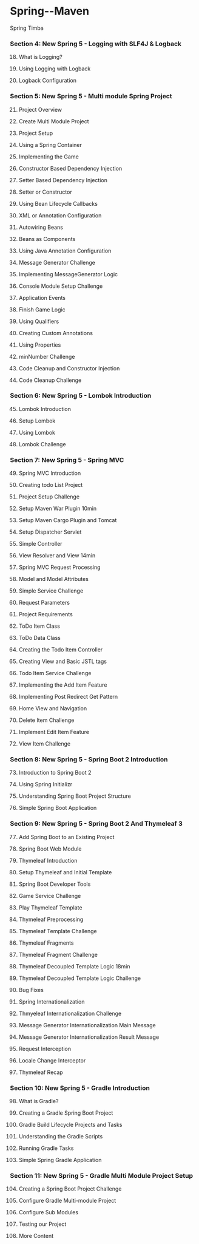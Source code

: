 # Spring--Maven
Spring Timba

### Section 4: New Spring 5 - Logging with SLF4J & Logback

18. What is Logging?

19. Using Logging with Logback

20. Logback Configuration


### Section 5: New Spring 5 - Multi module Spring Project


21. Project Overview

22. Create Multi Module Project

23. Project Setup

24. Using a Spring Container

25. Implementing the Game

26. Constructor Based Dependency Injection

27. Setter Based Dependency Injection

28. Setter or Constructor

29. Using Bean Lifecycle Callbacks

30. XML or Annotation Configuration

31. Autowiring Beans

32. Beans as Components

33. Using Java Annotation Configuration

34. Message Generator Challenge

35. Implementing MessageGenerator Logic

36. Console Module Setup Challenge

37. Application Events

38. Finish Game Logic

39. Using Qualifiers

40. Creating Custom Annotations

41. Using Properties

42. minNumber Challenge


43. Code Cleanup and Constructor Injection


44. Code Cleanup Challenge

### Section 6: New Spring 5 - Lombok Introduction


45. Lombok Introduction


46. Setup Lombok


47. Using Lombok


48. Lombok Challenge

### Section 7: New Spring 5 - Spring MVC


49. Spring MVC Introduction


50. Creating todo List Project


51. Project Setup Challenge


52. Setup Maven War Plugin
10min

53. Setup Maven Cargo Plugin and Tomcat


54. Setup Dispatcher Servlet


55. Simple Controller


56. View Resolver and View
14min

57. Spring MVC Request Processing


58. Model and Model Attributes


59. Simple Service Challenge


60. Request Parameters


61. Project Requirements


62. ToDo Item Class


63. ToDo Data Class


64. Creating the Todo Item Controller


65. Creating View and Basic JSTL tags


66. Todo Item Service Challenge


67. Implementing the Add Item Feature


68. Implementing Post Redirect Get Pattern


69. Home View and Navigation


70. Delete Item Challenge


71. Implement Edit Item Feature


72. View Item Challenge

### Section 8: New Spring 5 - Spring Boot 2 Introduction


73. Introduction to Spring Boot 2


74. Using Spring Initializr


75. Understanding Spring Boot Project Structure


76. Simple Spring Boot Application


### Section 9: New Spring 5 - Spring Boot 2 And Thymeleaf 3


77. Add Spring Boot to an Existing Project


78. Spring Boot Web Module


79. Thymeleaf Introduction


80. Setup Thymeleaf and Initial Template


81. Spring Boot Developer Tools


82. Game Service Challenge


83. Play Thymeleaf Template


84. Thymeleaf Preprocessing


85. Thymeleaf Template Challenge


86. Thymeleaf Fragments


87. Thymeleaf Fragment Challenge


88. Thymeleaf Decoupled Template Logic
18min

89. Thymeleaf Decoupled Template Logic Challenge


90. Bug Fixes


91. Spring Internationalization


92. Thmyeleaf Internationalization Challenge


93. Message Generator Internationalization Main Message


94. Message Generator Internationalization Result Message


95. Request Interception


96. Locale Change Interceptor


97. Thymeleaf Recap


### Section 10: New Spring 5 - Gradle Introduction


98. What is Gradle?


99. Creating a Gradle Spring Boot Project


100. Gradle Build Lifecycle Projects and Tasks


101. Understanding the Gradle Scripts


102. Running Gradle Tasks


103. Simple Spring Gradle Application


### Section 11: New Spring 5 - Gradle Multi Module Project Setup


104. Creating a Spring Boot Project Challenge


105. Configure Gradle Multi-module Project


106. Configure Sub Modules


107. Testing our Project


108. More Content


